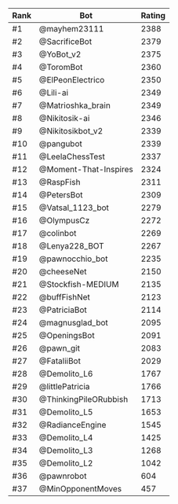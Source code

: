 Rank|Bot|Rating
---|---|---
#1|@mayhem23111|2388
#2|@SacrificeBot|2379
#3|@YoBot_v2|2375
#4|@ToromBot|2360
#5|@ElPeonElectrico|2350
#6|@Lili-ai|2349
#7|@Matrioshka_brain|2349
#8|@Nikitosik-ai|2346
#9|@Nikitosikbot_v2|2339
#10|@pangubot|2339
#11|@LeelaChessTest|2337
#12|@Moment-That-Inspires|2324
#13|@RaspFish|2311
#14|@PetersBot|2309
#15|@Vatsal_1123_bot|2279
#16|@OlympusCz|2272
#17|@colinbot|2269
#18|@Lenya228_BOT|2267
#19|@pawnocchio_bot|2235
#20|@cheeseNet|2150
#21|@Stockfish-MEDIUM|2135
#22|@buffFishNet|2123
#23|@PatriciaBot|2114
#24|@magnusglad_bot|2095
#25|@OpeningsBot|2091
#26|@pawn_git|2083
#27|@FataliiBot|2029
#28|@Demolito_L6|1767
#29|@littlePatricia|1766
#30|@ThinkingPileORubbish|1713
#31|@Demolito_L5|1653
#32|@RadianceEngine|1545
#33|@Demolito_L4|1425
#34|@Demolito_L3|1268
#35|@Demolito_L2|1042
#36|@pawnrobot|604
#37|@MinOpponentMoves|457

